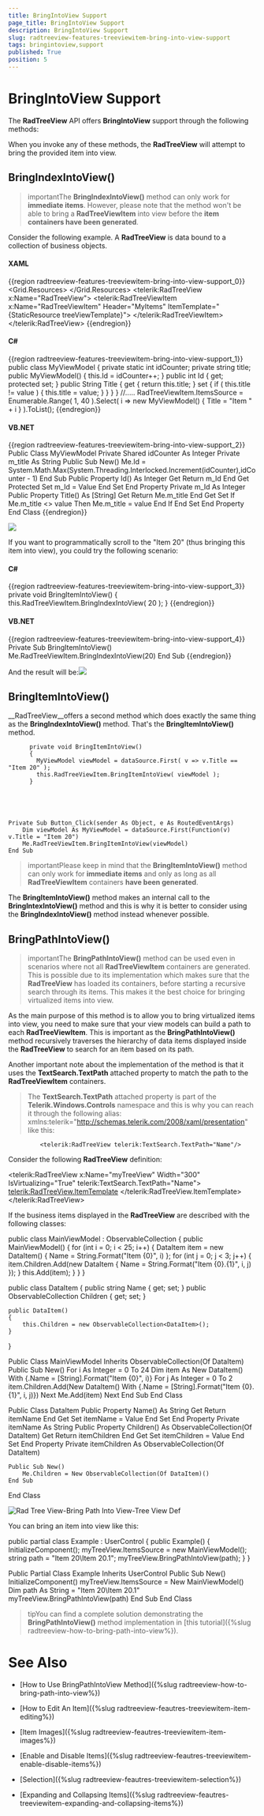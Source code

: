 ```yaml
---
title: BringIntoView Support
page_title: BringIntoView Support
description: BringIntoView Support
slug: radtreeview-features-treeviewitem-bring-into-view-support
tags: bringintoview,support
published: True
position: 5
---
```


# BringIntoView Support



The __RadTreeView__ API offers __BringIntoView__ support through the following methods:
	  

When you invoke any of these methods, the __RadTreeView__ will attempt to bring the provided item into view.
	  

## BringIndexIntoView()

>importantThe __BringIndexIntoView()__ method can only work for __immediate items__. However, please note that the method won't be able to bring a __RadTreeViewItem__ into view before the __item containers have been generated__.
		  

Consider the following example. A __RadTreeView__ is data bound to a collection of business objects.
		

#### __XAML__

{{region radtreeview-features-treeviewitem-bring-into-view-support_0}}
	<Grid x:Name="LayoutRoot"
	        Background="White">
	    <Grid.Resources>
	        <DataTemplate x:Key="treeViewTemplate">
	            <TextBlock Text="{Binding Title}" />
	        </DataTemplate>
	    </Grid.Resources>
	    <telerik:RadTreeView x:Name="RadTreeView">
	        <telerik:RadTreeViewItem x:Name="RadTreeViewItem"
	                                            Header="MyItems"
	                                            ItemTemplate="{StaticResource treeViewTemplate}">
	        </telerik:RadTreeViewItem>
	    </telerik:RadTreeView>
	</Grid>
	{{endregion}}



#### __C#__

{{region radtreeview-features-treeviewitem-bring-into-view-support_1}}
	public class MyViewModel 
	{
	    private static int idCounter;
	    private string title;
	    public MyViewModel()
	    {
	        this.Id = idCounter++;
	    }
	    public int Id
	    {
	        get;
	        protected set;
	    }
	    public String Title
	    {
	        get
	        {
	            return this.title;
	        }
	        set
	        {
	            if ( this.title != value )
	            {
	                this.title = value;
	            }
	        }
	    }
	}
	//.....
	RadTreeViewItem.ItemsSource = Enumerable.Range( 1, 40 ).Select( i => new MyViewModel()
	{
	    Title = "Item " + i
	} ).ToList();
	{{endregion}}



#### __VB.NET__

{{region radtreeview-features-treeviewitem-bring-into-view-support_2}}
	Public Class MyViewModel
	 Private Shared idCounter As Integer
	 Private m_title As String
	 Public Sub New()
	  Me.Id = System.Math.Max(System.Threading.Interlocked.Increment(idCounter),idCounter - 1)
	 End Sub
	 Public Property Id() As Integer
	  Get
	   Return m_Id
	  End Get
	  Protected Set
	   m_Id = Value
	  End Set
	 End Property
	 Private m_Id As Integer
	 Public Property Title() As [String]
	  Get
	   Return Me.m_title
	  End Get
	  Set
	   If Me.m_title <> value Then
	    Me.m_title = value
	   End If
	  End Set
	 End Property
	End Class
	{{endregion}}

![](images/RadTreeView_TreeViewBringIntoViewSupport_010.png)

If you want to programmatically scroll to the "Item 20" (thus bringing this item into view), you could try the following scenario:

#### __C#__

{{region radtreeview-features-treeviewitem-bring-into-view-support_3}}
	private void BringItemIntoView()
	{
	    this.RadTreeViewItem.BringIndexIntoView( 20 );
	}
	{{endregion}}



#### __VB.NET__

{{region radtreeview-features-treeviewitem-bring-into-view-support_4}}
	Private Sub BringItemIntoView()
	    Me.RadTreeViewItem.BringIndexIntoView(20)
	End Sub
	{{endregion}}



And the result will be:![](images/RadTreeView_TreeViewBringIntoViewSupport_020.png)

## BringItemIntoView()

__RadTreeView__offers a second method which does exactly the same thing as the __BringIndexIntoView()__ method. That's the __BringItemIntoView()__ method.
		

	
		  private void BringItemIntoView()
		  {
			MyViewModel viewModel = dataSource.First( v => v.Title == "Item 20" );
			this.RadTreeViewItem.BringItemIntoView( viewModel );
		  }		  
		  



	
	Private Sub Button_Click(sender As Object, e As RoutedEventArgs)
		Dim viewModel As MyViewModel = dataSource.First(Function(v) v.Title = "Item 20")
		Me.RadTreeViewItem.BringItemIntoView(viewModel)
	End Sub		
		



>importantPlease keep in mind that the __BringItemIntoView()__ method can only work for __immediate items__ and only as long as all __RadTreeViewItem__ containers __have been generated__.
		  

The __BringItemIntoView()__ method makes an internal call to the __BringIntexIntoView()__ method and this is why it is better to consider using the __BringIndexIntoView()__ method instead whenever possible.
		

## BringPathIntoView()

>importantThe __BringPathIntoView()__ method can be used even in scenarios where not all __RadTreeViewItem__ containers are generated. This is possible due to its implementation which makes sure that the __RadTreeView__ has loaded its containers, before starting a recursive search through its items. This makes it the best choice for bringing virtualized items into view.
		  

As the main purpose of this method is to allow you to bring virtualized items into view, you need to make sure that your view models can build a path to each __RadTreeViewItem__. This is important as the __BringPathIntoView()__ method recursively traverses the hierarchy of data items displayed inside the __RadTreeView__ to search for an item based on its path.
		

Another important note about the implementation of the method is that it uses the __TextSearch.TextPath__ attached property to match the path to the __RadTreeViewItem__ containers.
		

>The __TextSearch.TextPath__ attached property is part of the __Telerik.Windows.Controls__ namespace and this is why you can reach it through the following alias:
			xmlns:telerik="http://schemas.telerik.com/2008/xaml/presentation" like this:
			
			 <telerik:RadTreeView telerik:TextSearch.TextPath="Name"/>
			

Consider the following __RadTreeView__ definition:
		

	
<telerik:RadTreeView x:Name="myTreeView" Width="300" IsVirtualizing="True" telerik:TextSearch.TextPath="Name">
    <telerik:RadTreeView.ItemTemplate>
        <HierarchicalDataTemplate ItemsSource="{Binding Children}">
            <TextBlock Text="{Binding Name}" />
        </HierarchicalDataTemplate>
    </telerik:RadTreeView.ItemTemplate>
</telerik:RadTreeView>		  
		  



If the business items displayed in the __RadTreeView__ are described with the following classes:

	
public class MainViewModel : ObservableCollection<DataItem>
{
    public MainViewModel()
    {
        for (int i = 0; i < 25; i++)
        {
            DataItem item = new DataItem() { Name = String.Format("Item {0}", i) };
            for (int j = 0; j < 3; j++)
            {
                item.Children.Add(new DataItem { Name = String.Format("Item {0}.{1}", i, j) });
            }
            this.Add(item);
        }
    }
}

public class DataItem
{
    public string Name { get; set; }
    public ObservableCollection<DataItem> Children { get; set; }

    public DataItem()
    {
        this.Children = new ObservableCollection<DataItem>();
    }
}		  



	
Public Class MainViewModel
	Inherits ObservableCollection(Of DataItem)
	Public Sub New()
		For i As Integer = 0 To 24
			Dim item As New DataItem() With {.Name = [String].Format("Item {0}", i)}
			For j As Integer = 0 To 2
				item.Children.Add(New DataItem() With {.Name = [String].Format("Item {0}.{1}", i, j)})
			Next
			Me.Add(item)
		Next
	End Sub
End Class

Public Class DataItem
	Public Property Name() As String
		Get
			Return itemName
		End Get
		Set
			itemName = Value
		End Set
	End Property
	Private itemName As String
	Public Property Children() As ObservableCollection(Of DataItem)
		Get
			Return itemChildren
		End Get
		Set
			itemChildren = Value
		End Set
	End Property
	Private itemChildren As ObservableCollection(Of DataItem)

	Public Sub New()
		Me.Children = New ObservableCollection(Of DataItem)()
	End Sub
End Class		  
		  

![Rad Tree View-Bring Path Into View-Tree View Def](images/RadTreeView-BringPathIntoView-TreeViewDef.png)

You can bring an item into view like this:

	
public partial class Example : UserControl
{
    public Example()
    {
        InitializeComponent();
        myTreeView.ItemsSource = new MainViewModel();
        string path = "Item 20\\Item 20.1";
        myTreeView.BringPathIntoView(path);
    }
}  
		  



	
Public Partial Class Example
	Inherits UserControl
	Public Sub New()
		InitializeComponent()
		myTreeView.ItemsSource = New MainViewModel()
		Dim path As String = "Item 20\Item 20.1"
		myTreeView.BringPathIntoView(path)
	End Sub
End Class
	  



>tipYou can find a complete solution demonstrating the __BringPathIntoView()__ method implementation in [this tutorial]({%slug radtreeview-how-to-bring-path-into-view%}).
		

# See Also

 * [How to Use BringPathIntoView Method]({%slug radtreeview-how-to-bring-path-into-view%})

 * [How to Edit An Item]({%slug radtreeview-feautres-treeviewitem-item-editing%})

 * [Item Images]({%slug radtreeview-feautres-treeviewitem-item-images%})

 * [Enable and Disable Items]({%slug radtreeview-feautres-treeviewitem-enable-disable-items%})

 * [Selection]({%slug radtreeview-feautres-treeviewitem-selection%})

 * [Expanding and Collapsing Items]({%slug radtreeview-feautres-treeviewitem-expanding-and-collapsing-items%})

